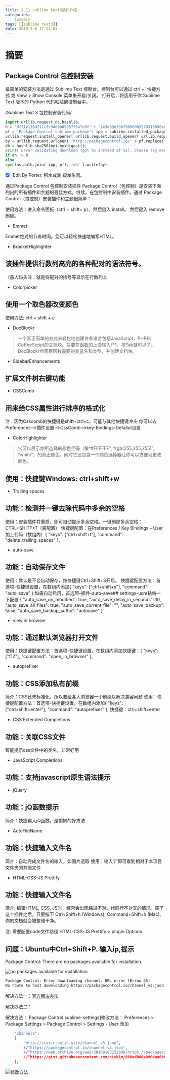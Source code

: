 ```yaml
---
title: 1.11 sublime text3插件介绍
categories: 
    summary    
tags: [[sublime test3]]
date: 2019-2-8 17:55:03
---
```


# 摘要

## Package Control 包控制安装

最简单的安装方法是通过 Sublime Text 控制台。控制台可以通过 ctrl +` 快捷方式 或 View > Show Console 菜单来开启/关闭。 打开后，将适用于你 Sublime Text 版本的 Python 代码粘贴到控制台中。

/Sublime Text 3 包控制安装代码/

```Python
import urllib.request,os,hashlib; 
h = 'df21e130d211cfc94d9b0905775a7c0f' + '1e3d39e33b79698005270310898eea76'; 
pf = 'Package Control.sublime-package'; ipp = sublime.installed_packages_path(); 
urllib.request.install_opener( urllib.request.build_opener( urllib.request.ProxyHandler()) ); 
by = urllib.request.urlopen( 'http://packagecontrol.io/' + pf.replace(' ', '%20')).read();
dh = hashlib.sha256(by).hexdigest(); 
print('Error validating download (got %s instead of %s), please try manual install' % (dh, h)) 
if dh != h 
else 
open(os.path.join( ipp, pf), 'wb' ).write(by)
```

- [x] Edit By Porter, 积水成渊,蛟龙生焉。

<!-- more -->


通过Package Control 包控制安装插件
Package Control（包控制）是安装下面列出的所有插件和主题的最佳方式。继续，在包控制中安装插件。通过 Package Control（包控制）安装插件和主题很简单：

使用方法：进入命令面板（ctrl + shift+ p），然后键入 install。
然后键入 remove 删除。

- Emmet

Emmet绝对的节省时间。您可以轻松快速地编写HTML。

- BracketHighlighter

##  该插件提供行数列高亮的各种配对的语法符号。

（愚人码头注：就是将配对的括号等显示在行数列上

- Colorpicker

##  使用一个取色器改变颜色

使用方法: ctrl + shift + c

- DocBlockr

> 一个真正简单的方式来轻松地创建许多语言包括JavaScript，PHP和CoffeeScript的文档块。只要在函数的上面输入/**，按Tab就可以了。DocBlockr会观察函数需要的变量名和类型，并创建文档块。

- SidebarEnhancements

##  扩展文件树右键功能

- CSSComb

##  用来给CSS属性进行排序的格式化

注：因为Csscomb的快捷键是shift+ctrl+c，可能与其他快捷键冲突
你可以去Preferences-->插件设置-->CssComb-->key-Bindings-Defallut设置

- ColorHighlighter

>  它可以展示你所选择的颜色代码（像“#FFFFFF”, “rgb(255,255,255)”, “white”）的真正颜色。同时它还包含一个颜色选择器让你可以方便地更改颜色。

##  使用：快捷键Windows: ctrl+shift+w

- Trailing spaces

##  功能：检测并一键去除代码中多余的空格

使用：安装插件并重启，即可自动提示多余空格。一键删除多余空格：CTRL+SHITF+T（需配置）
快捷键配置：在Preferences / Key Bindings – User加上代码（数组内）{ "keys": ["ctrl+shift+t"], "command": "delete_trailing_spaces" },

- auto-save

##  功能：自动保存文件

使用：默认是不会自动保存，按快捷键Ctrl+Shift+S开启。
快捷键配置方法：首选项-快捷键设置，在数组内添加{ "keys": ["ctrl+shift+s"], "command": "auto_save" },如需自动启用，首选项-插件-auto-save## settings-usre粘帖一下配置
{
"auto_save_on_modified": true,
"auto_save_delay_in_seconds": 10,
"auto_save_all_files": true,
"auto_save_current_file": "",
"auto_save_backup": false,
"auto_save_backup_suffix": "autosave"
}

- view in browser

##  功能：通过默认浏览器打开文件

使用：快捷键配置方法：首选项-快捷键设置，在数组内添加快捷键：{ "keys": ["f12"], "command": "open_in_browser" },

- autoprefixer

##  功能：CSS添加私有前缀

简介：CSS还未标准化，所以要给各大浏览器一个前缀以解决兼容问题
使用：快捷键配置方法：首选项-快捷键设置，在数组内添加{ "keys": ["ctrl+shift+enter"], "command": "autoprefixer" },
快捷键：ctrl+shift+enter

- CSS Extended Completions

##  功能：关联CSS文件

智能提示css文件中的类名，非常好用

- JavaScript Completions

##  功能：支持javascript原生语法提示

- jQuery

##  功能：jQ函数提示

简介：快捷输入jQ函数，是偷懒的好方法

- AutoFileName

##  功能：快捷输入文件名

简介：自动完成文件名的输入，如图片选取
使用：输入”/”即可看到相对于本项目文件夹的其他文件

- HTML-CSS-JS Prettify

##  功能：快捷输入文件名

简介: 编辑HTML, CSS, JS时，经常会出现缩进不对，代码行不对其的情况。装了这个插件之后，只要按下 Ctrl+Shift+h (Windows), Command+Shift+h (Mac), 你的文档就会被整理干净。

注: 需要配置node文件路径 HTML-CSS-JS Prettify > plugin Options

##  问题：Ubuntu中Ctrl+Shift+P. 输入ip,提示

Package Control: There are no packages available for installation.

![no packages available for installation](./image1/sublimetext3_err.png)

```bash
Package Control: Error downloading channel. URL error [Errno 65] 
No route to host downloading https://packagecontrol.io/channel_v3.json.
```

解决方法一：[官方解决办法](https://packagecontrol.io/docs/troubleshooting#There_are_no_packages_available_for_installation)

解决办法二：

解决方法：
Package Control.sublime-settings]修改方法：
Preferences > Package Settings > Package Control > Settings - User
添加
```bash
    "channels":
    [
        "http://static.bolin.site/channel_v3.json",
        //"https://packagecontrol.io/channel_v3.json",
        //"https://web.archive.org/web/20160103232808/https://packagecontrol.io/channel_v3.json",
        //"https://gist.githubusercontent.com/nick1m/660ed046a096dae0b0ab/raw/e6e9e23a0bb48b44537f61025fbc359f8d586eb4/channel_v3.json"
    ],
```

![修改方法](./image1/sublimetext_err2.png)